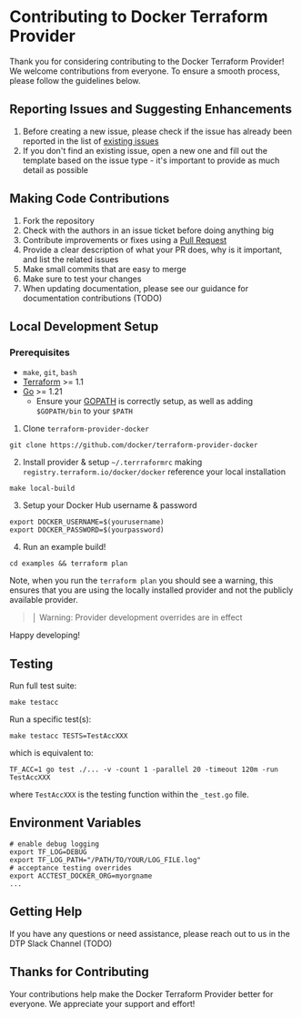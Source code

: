 # Contributing to Docker Terraform Provider

Thank you for considering contributing to the Docker Terraform Provider! We welcome contributions from everyone. To ensure a smooth process, please follow the guidelines below.

## Reporting Issues and Suggesting Enhancements

1. Before creating a new issue, please check if the issue has already been reported in the list of [existing issues](https://github.com/docker/terraform-provider-docker/issues)
2. If you don't find an existing issue, open a new one and fill out the template based on the issue type - it's important to provide as much detail as possible

## Making Code Contributions

1. Fork the repository
2. Check with the authors in an issue ticket before doing anything big
3. Contribute improvements or fixes using a [Pull Request](https://github.com/docker/terraform-provider-docker/pulls)
4. Provide a clear description of what your PR does, why is it important, and list the related issues
5. Make small commits that are easy to merge
6. Make sure to test your changes
7. When updating documentation, please see our guidance for documentation contributions (TODO)

## Local Development Setup

### Prerequisites

- `make`, `git`, `bash`
- [Terraform](https://developer.hashicorp.com/terraform/downloads) >= 1.1
- [Go](https://golang.org/doc/install) >= 1.21
  - Ensure your [GOPATH](http://golang.org/doc/code.html#GOPATH) is correctly setup, as well as adding `$GOPATH/bin` to your `$PATH`

1. Clone `terraform-provider-docker`

```shell
git clone https://github.com/docker/terraform-provider-docker
```

2. Install provider & setup `~/.terrraformrc` making `registry.terraform.io/docker/docker` reference your local installation

```shell
make local-build
```

3. Setup your Docker Hub username & password

```shell
export DOCKER_USERNAME=$(yourusername)
export DOCKER_PASSWORD=$(yourpassword)
```

4. Run an example build!

```shell
cd examples && terraform plan
```

Note, when you run the `terraform plan` you should see a warning, this ensures that you are using the locally installed provider and not the publicly available provider.

> │ Warning: Provider development overrides are in effect

Happy developing!

## Testing

Run full test suite:

```shell
make testacc
```

Run a specific test(s):

```shell
make testacc TESTS=TestAccXXX
```

which is equivalent to:

```shell
TF_ACC=1 go test ./... -v -count 1 -parallel 20 -timeout 120m -run TestAccXXX
```

where `TestAccXXX` is the testing function within the `_test.go` file.

## Environment Variables

```shell
# enable debug logging
export TF_LOG=DEBUG
export TF_LOG_PATH="/PATH/TO/YOUR/LOG_FILE.log"
# acceptance testing overrides
export ACCTEST_DOCKER_ORG=myorgname
...
```

## Getting Help

If you have any questions or need assistance, please reach out to us in the DTP Slack Channel (TODO)

## Thanks for Contributing

Your contributions help make the Docker Terraform Provider better for everyone. We appreciate your support and effort!
